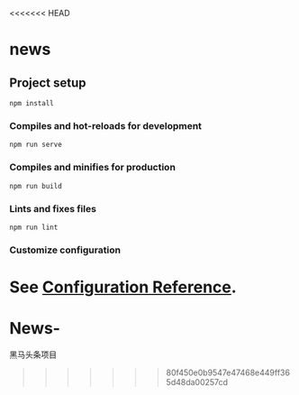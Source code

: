 <<<<<<< HEAD
# news

## Project setup
```
npm install
```

### Compiles and hot-reloads for development
```
npm run serve
```

### Compiles and minifies for production
```
npm run build
```

### Lints and fixes files
```
npm run lint
```

### Customize configuration
See [Configuration Reference](https://cli.vuejs.org/config/).
=======
# News-
黑马头条项目
>>>>>>> 80f450e0b9547e47468e449ff365d48da00257cd
